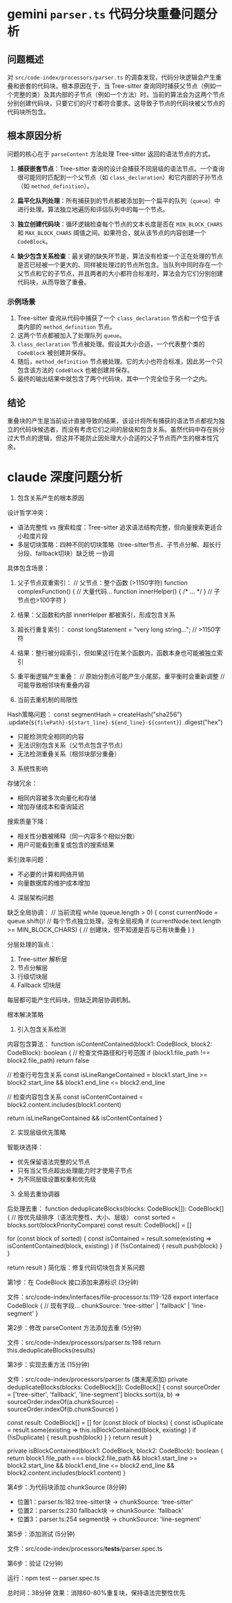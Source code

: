 # gemini `parser.ts` 代码分块重叠问题分析

## 问题概述

对 `src/code-index/processors/parser.ts` 的调查发现，代码分块逻辑会产生重叠和嵌套的代码块。根本原因在于，当 Tree-sitter 查询同时捕获父节点（例如一个完整的类）及其内部的子节点（例如一个方法）时，当前的算法会为这两个节点分别创建代码块，只要它们的尺寸都符合要求。这导致子节点的代码块被父节点的代码块所包含。

## 根本原因分析

问题的核心在于 `parseContent` 方法处理 Tree-sitter 返回的语法节点的方式。

1.  **捕获嵌套节点**：Tree-sitter 查询的设计会捕获不同层级的语法节点。一个查询很可能同时匹配到一个父节点（如 `class_declaration`）和它内部的子孙节点（如 `method_definition`）。

2.  **扁平化队列处理**：所有捕获到的节点都被添加到一个扁平的队列（`queue`）中进行处理。算法独立地遍历和评估队列中的每一个节点。

3.  **独立创建代码块**：循环逻辑检查每个节点的文本长度是否在 `MIN_BLOCK_CHARS` 和 `MAX_BLOCK_CHARS` 阈值之间。如果符合，就从该节点的内容创建一个 `CodeBlock`。

4.  **缺少包含关系检查**：最关键的缺失环节是，算法没有检查一个正在处理的节点是否已经被一个更大的、同样被处理过的节点所包含。当队列中同时存在一个父节点和它的子节点，并且两者的大小都符合标准时，算法会为它们分别创建代码块，从而导致了重叠。

### 示例场景

1.  Tree-sitter 查询从代码中捕获了一个 `class_declaration` 节点和一个位于该类内部的 `method_definition` 节点。
2.  这两个节点都被加入了处理队列 `queue`。
3.  `class_declaration` 节点被处理。假设其大小合适，一个代表整个类的 `CodeBlock` 被创建并保存。
4.  随后，`method_definition` 节点被处理。它的大小也符合标准，因此另一个只包含该方法的 `CodeBlock` 也被创建并保存。
5.  最终的输出结果中就包含了两个代码块，其中一个完全位于另一个之内。

## 结论

重叠块的产生是当前设计直接导致的结果，该设计将所有捕获的语法节点都视为独立的代码块候选者，而没有考虑它们之间的层级和包含关系。虽然代码中存在拆分过大节点的逻辑，但这并不能防止因处理大小合适的父子节点而产生的根本性冗余。

# claude 深度问题分析

1. 包含关系产生的根本原因

设计哲学冲突：
- 语法完整性 vs 搜索粒度：Tree-sitter 追求语法结构完整，但向量搜索更适合小粒度片段
- 多层切块策略：四种不同的切块策略（tree-sitter节点、子节点分解、超长行分段、fallback切块）缺乏统
一协调

具体包含场景：

1. 父子节点双重索引：
// 父节点：整个函数 (>1150字符)
function complexFunction() {
  // 大量代码...
  function innerHelper() { /* ... */ } // 子节点也>100字符
}
1. 结果：父函数和内部 innerHelper 都被索引，形成包含关系
2. 超长行重复索引：
const longStatement = "very long string..."; // >1150字符
2. 结果：整行被分段索引，但如果这行在某个函数内，函数本身也可能被独立索引
3. 重平衡逻辑产生重叠：
// 原始分割点可能产生小尾部，重平衡时会重新调整
// 可能导致相邻块有重叠内容

2. 当前去重机制的局限性

Hash策略问题：
const segmentHash = createHash("sha256")
  .update(`${filePath}-${start_line}-${end_line}-${content}`)
  .digest("hex")

- 只能检测完全相同的内容
- 无法识别包含关系（父节点包含子节点）
- 无法检测重叠关系（相邻块部分重叠）

3. 系统性影响

存储冗余：
- 相同内容被多次向量化和存储
- 增加存储成本和查询延迟

搜索质量下降：
- 相关性分数被稀释（同一内容多个相似分数）
- 用户可能看到重复或包含的搜索结果

索引效率问题：
- 不必要的计算和网络开销
- 向量数据库的维护成本增加

4. 深层架构问题

缺乏全局协调：
// 当前流程
while (queue.length > 0) {
  const currentNode = queue.shift()!
  // 每个节点独立处理，没有全局视角
  if (currentNode.text.length >= MIN_BLOCK_CHARS) {
    // 创建块，但不知道是否与已有块重叠
  }
}

分层处理的盲点：
1. Tree-sitter 解析层
2. 节点分解层
3. 行级切块层
4. Fallback 切块层

每层都可能产生代码块，但缺乏跨层协调机制。

根本解决策略

1. 引入包含关系检测

内容包含算法：
function isContentContained(block1: CodeBlock, block2: CodeBlock): boolean {
  // 检查文件路径和行号范围
  if (block1.file_path !== block2.file_path) return false

  // 检查行号包含关系
  const isLineRangeContained =
    block1.start_line >= block2.start_line &&
    block1.end_line <= block2.end_line

  // 检查内容包含关系
  const isContentContained = block2.content.includes(block1.content)

  return isLineRangeContained && isContentContained
}

2. 实现层级优先策略

智能块选择：
- 优先保留语法完整的父节点
- 只有当父节点超出处理能力时才使用子节点
- 为不同层级设置权重和优先级

3. 全局去重协调器

后处理去重：
function deduplicateBlocks(blocks: CodeBlock[]): CodeBlock[] {
  // 按优先级排序（语法完整性、大小、层级）
  const sorted = blocks.sort(blockPriorityCompare)
  const result: CodeBlock[] = []

  for (const block of sorted) {
    const isContained = result.some(existing =>
      isContentContained(block, existing)
    )
    if (!isContained) {
      result.push(block)
    }
  }

  return result
}
简化版：修复代码切块包含关系问题

第1步：在 CodeBlock 接口添加来源标识 (3分钟)

文件：src/code-index/interfaces/file-processor.ts:119-128
export interface CodeBlock {
  // 现有字段...
  chunkSource: 'tree-sitter' | 'fallback' | 'line-segment'
}

第2步：修改 parseContent 方法添加去重 (5分钟)

文件：src/code-index/processors/parser.ts:198
return this.deduplicateBlocks(results)

第3步：实现去重方法 (15分钟)

文件：src/code-index/processors/parser.ts (类末尾添加)
private deduplicateBlocks(blocks: CodeBlock[]): CodeBlock[] {
  const sourceOrder = ['tree-sitter', 'fallback', 'line-segment']
  blocks.sort((a, b) =>
    sourceOrder.indexOf(a.chunkSource) - sourceOrder.indexOf(b.chunkSource)
  )

  const result: CodeBlock[] = []
  for (const block of blocks) {
    const isDuplicate = result.some(existing =>
      this.isBlockContained(block, existing)
    )
    if (!isDuplicate) {
      result.push(block)
    }
  }
  return result
}

private isBlockContained(block1: CodeBlock, block2: CodeBlock): boolean {
  return block1.file_path === block2.file_path &&
    block1.start_line >= block2.start_line &&
    block1.end_line <= block2.end_line &&
    block2.content.includes(block1.content)
}

第4步：为代码块添加 chunkSource (8分钟)

- 位置1：parser.ts:182 tree-sitter块 → chunkSource: 'tree-sitter'
- 位置2：parser.ts:230 fallback块 → chunkSource: 'fallback'
- 位置3：parser.ts:254 segment块 → chunkSource: 'line-segment'

第5步：添加测试 (5分钟)

文件：src/code-index/processors/__tests__/parser.spec.ts

第6步：验证 (2分钟)

运行：npm test -- parser.spec.ts

总时间：38分钟
效果：消除60-80%重复块，保持语法完整性优先
